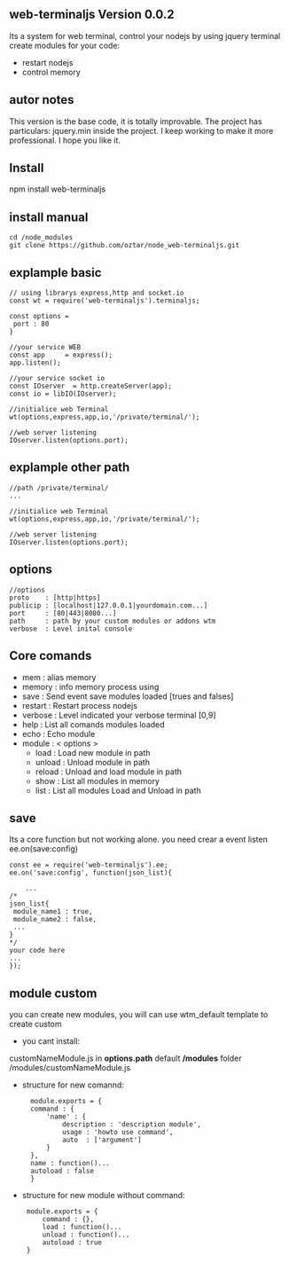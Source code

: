 ## web-terminaljs  Version 0.0.2
Its a system for web terminal, control your nodejs by  using jquery terminal
create modules for your code: 
 - restart nodejs 
 - control memory

## autor notes
This version is the base code, it is totally improvable.
The project has particulars: jquery.min inside the project.
I keep working to make it more professional. I hope you like it.

## Install

   npm install web-terminaljs 

## install manual 
  
    cd /node_modules
    git clone https://github.com/oztar/node_web-terminaljs.git

## explample basic 
  
    // using librarys express,http and socket.io	
    const wt = require('web-terminaljs').terminaljs;
    
    const options = 
     port : 80
    }
    
    //your service WEB
    const app     = express();
    app.listen();
    
    //your service socket io
    const IOserver  = http.createServer(app);
    const io = libIO(IOserver);
    
    //initialice web Terminal
    wt(options,express,app,io,'/private/terminal/');
    
    //web server listening
    IOserver.listen(options.port);

## explample other path 	

    //path /private/terminal/    
    ...
    
    //initialice web Terminal
    wt(options,express,app,io,'/private/terminal/');
    
    //web server listening
    IOserver.listen(options.port);

## options 

    //options
    proto    : [http|https]
    publicip : [localhost|127.0.0.1|yourdomain.com...]
    port     : [80|443|8080...]
    path     : path by your custom modules or addons wtm
    verbose  : Level inital console

## Core comands

   - mem       : alias memory
   - memory    : info memory process using
   - save      : Send event save modules loaded [trues and falses]
   - restart   : Restart process nodejs
   - verbose   : Level indicated your verbose terminal [0,9]
   - help      : List all comands modules loaded
   - echo      : Echo module
   - module    : < options >
	 * load   : Load new module in path
	 * unload : Unload module in path
	 * reload : Unload and load module in path
	 * show   : List all modules in memory
	 * list   : List all modules Load and Unload in path

## save

Its a core function but not working alone.
you need crear a event listen ee.on(save:config)

    const ee = require('web-terminaljs').ee;
    ee.on('save:config', function(json_list){

        ...
	/*
	json_list{
	 module_name1 : true,
	 module_name2 : false,
	 ...
	}
	*/
	your code here
	...
    });


## module custom
you can create new modules, you will can use wtm_default template to create custom

- you cant install:

 customNameModule.js in **options.path** default **/modules** folder
 /modules/customNameModule.js

- structure for new comannd: 

		module.exports = {
		command : {
			'name' : {
				description : 'description module',
				usage : 'howto use command',
				auto  : ['argument']
			}
		},
		name : function()...
		autoload : false
		}

 - structure for new module without command:

   		module.exports = {
			command : {},
			load : function()...
			unload : function()...
			autoload : true
		}

